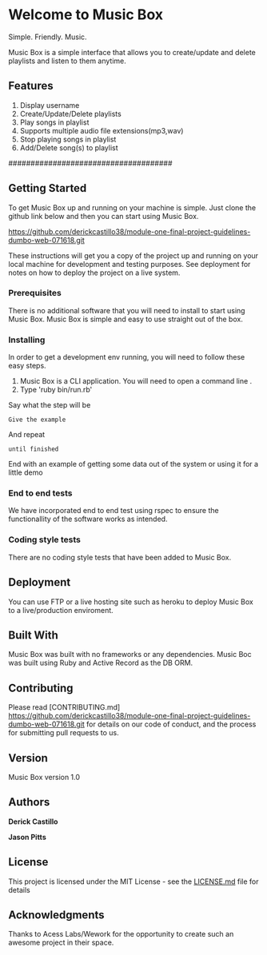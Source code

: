 # Welcome to Music Box

Simple. Friendly. Music.

Music Box is a simple interface that allows you to create/update and delete playlists and listen to them anytime.

## Features
 1. Display username
 2. Create/Update/Delete playlists
 3. Play songs in playlist
 4. Supports multiple audio file extensions(mp3,wav)
 5. Stop playing songs in playlist
 6. Add/Delete song(s) to playlist

#####################################


## Getting Started
To get Music Box up and running on your machine is simple. Just clone the github link below and then you can start using Music Box. 

https://github.com/derickcastillo38/module-one-final-project-guidelines-dumbo-web-071618.git 

These instructions will get you a copy of the project up and running on your local machine for development and testing purposes. See deployment for notes on how to deploy the project on a live system.

### Prerequisites

There is no additional software that you will need to install to start using Music Box. Music Box is simple and easy to use straight out of the box.


### Installing

In order to get a development env running, you will need to follow these easy steps.

1. Music Box is a CLI application. You will need to open a command line .
2. Type 'ruby bin/run.rb'

Say what the step will be

```
Give the example
```

And repeat

```
until finished
```

End with an example of getting some data out of the system or using it for a little demo



### End to end tests

We have incorporated end to end test using rspec to ensure the functionallity of the software works as intended.



###  Coding style tests

There are no coding style tests that have been added to Music Box.

## Deployment

You can use FTP or a live hosting site such as heroku to deploy Music Box to a live/production enviroment.

## Built With
Music Box was built with no frameworks or any dependencies. Music Boc was built using Ruby and Active Record as the DB ORM.



## Contributing

Please read [CONTRIBUTING.md]
https://github.com/derickcastillo38/module-one-final-project-guidelines-dumbo-web-071618.git
 for details on our code of conduct, and the process for submitting pull requests to us.

## Version

Music Box version 1.0

## Authors

**Derick Castillo**  

**Jason Pitts**

## License

This project is licensed under the MIT License - see the [LICENSE.md](LICENSE.md) file for details

## Acknowledgments
Thanks to Acess Labs/Wework for the opportunity to create such an awesome project in their space. 

